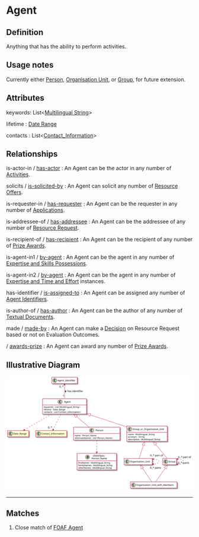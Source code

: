 # Agent

## Definition
Anything that has the ability to perform activities.

## Usage notes
Currently either [Person](../entities/Person.md), 
[Organisation Unit](../entities/Organisation_Unit.md),
or [Group](../entities/Group.md),
for future extension.

## Attributes

keywords: List<[Multilingual String](../datatypes/Multilingual_String.md)>

lifetime : [Date Range](../datatypes/Date_Range.md)

contacts : List<[Contact_Information](../datatypes/Contact_Information.md)>

## Relationships

<a name="rel__is-actor-in">is-actor-in</a> / [has-actor](../entities/Activity.md#user-content-rel__has-actor) : An Agent can be the actor in any number of [Activities](../entities/Activity.md).

<a name="rel__solicits">solicits</a> / [is-solicited-by](../entities/Resource_Offer.md#user-content-rel__is-solicited-by) : An Agent can solicit any number of [Resource Offers](../entities/Resource_Offer.md).

<a name="rel__is-requester-in">is-requester-in</a> / [has-requester](../entities/Resource_Request.md#user-content-rel__has-requester) : An Agent can be the requester in any number of [Applications](../entities/Resource_Request.md).

<a name="rel__is-addressee-of">is-addressee-of</a> / [has-addressee](../entities/Resource_Request.md#user-content-rel__has-addressee) : An Agent can be the addressee of any number of [Resource Request](../entities/Resource_Request.md).

<a name="rel__is-recipient-of">is-recipient-of</a> / [has-recipient](../entities/Prize_Award.md#user-content-rel__has-recipient) : An Agent can be the recipient of any number of [Prize Awards](../entities/Prize_Award.md).

<a name="rel__is-agent-in1">is-agent-in1</a> / [by-agent](../entities/Expertise_and_Skills_Possession.md#user-content-rel__by-agent) : An Agent can be the agent in any number of [Expertise and Skills Possessions](../entities/Expertise_and_Skills_Possession.md).

<a name="rel__is-agent-in2">is-agent-in2</a> / [by-agent](../entities/Expertise_and_Time_and_Effort.md#user-content-rel__by-agent) : An Agent can be the agent in any number of [Expertise and Time and Effort](../entities/Expertise_and_Time_and_Effort.md) instances.

<a name="rel__has-identifier">has-identifier</a> / [is-assigned-to](../entities/Agent_Identifier.md#user-content-rel__is-assigned-to) : An Agent can be assigned any number of [Agent Identifiers](../entities/Agent_Identifier.md).

<a name="rel__is-author-of">is-author-of</a> / [has-author](../entities/Textual_Document.md#user-content-rel__has-author) : An Agent can be the author of any number of [Textual Documents](../entities/Textual_Document.md).

<a name="rel__made">made</a> / [made-by](../entities/Decision.md#user-content-rel__made-by) : An Agent can make a [Decision](../entities/Decision.md) on Resource Request based or not on Evaluation Outcomes.

<a name="rel__awards-prize"></a> / [awards-prize](../entities/Event.md#user-content-rel__awarded-by-whom) : An Agent can award any number of [Prize Awards](../entities/Prize_Award.md).



## Illustrative Diagram
![The Agent diagram](../diagrams/agent.svg)

---
## Matches
1. Close match of [FOAF Agent](http://xmlns.com/foaf/spec/#term_Agent) 
